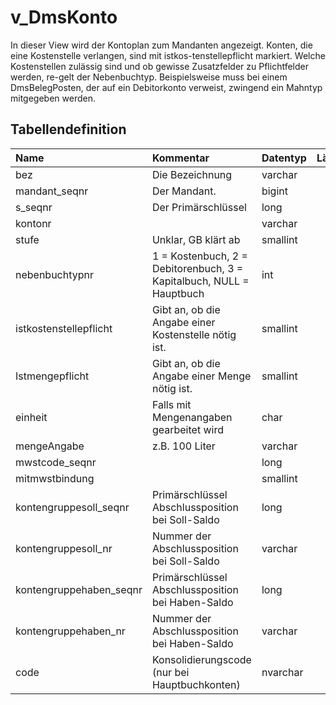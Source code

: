 # v_DmsKonto

In dieser View wird der Kontoplan zum Mandanten angezeigt. Konten, die eine Kostenstelle verlangen, sind mit istkos-tenstellepflicht markiert. Welche Kostenstellen zulässig sind und ob gewisse Zusatzfelder zu Pflichtfelder werden, re-gelt der Nebenbuchtyp. Beispielsweise muss bei einem DmsBelegPosten, der auf ein Debitorkonto verweist, zwingend ein Mahntyp mitgegeben werden.

## Tabellendefinition

| Name                    | Kommentar                                                            | Datentyp | Länge | Nullable |
| :---------------------- | :------------------------------------------------------------------- | :------- | ----: | :------: |
| bez                     | Die Bezeichnung                                                      | varchar  |   100 |    N     |
| mandant_seqnr           | Der Mandant.                                                         | bigint   |    64 |    N     |
| s_seqnr                 | Der Primärschlüssel                                                  | long     |    64 |    N     |
| kontonr                 |                                                                      | varchar  |    20 |    N     |
| stufe                   | Unklar, GB klärt ab                                                  | smallint |    16 |    N     |
| nebenbuchtypnr          | 1 = Kostenbuch, 2 = Debitorenbuch, 3 = Kapitalbuch, NULL = Hauptbuch | int      |    32 |    N     |
| istkostenstellepflicht  | Gibt an, ob die Angabe einer Kostenstelle nötig ist.                 | smallint |    16 |    N     |
| Istmengepflicht         | Gibt an, ob die Angabe einer Menge nötig ist.                        | smallint |    16 |    N     |
| einheit                 | Falls mit Mengenangaben gearbeitet wird                              | char     |    20 |    J     |
| mengeAngabe             | z.B. 100 Liter                                                       | varchar  |    20 |    J     |
| mwstcode_seqnr          |                                                                      | long     |    64 |    J     |
| mitmwstbindung          |                                                                      | smallint |    16 |    N     |
| kontengruppesoll_seqnr  | Primärschlüssel Abschlussposition bei Soll-Saldo                     | long     |    64 |    J     |
| kontengruppesoll_nr     | Nummer der Abschlussposition bei Soll-Saldo                          | varchar  |    20 |    J     |
| kontengruppehaben_seqnr | Primärschlüssel Abschlussposition bei Haben-Saldo                    | long     |    64 |    J     |
| kontengruppehaben_nr    | Nummer der Abschlussposition bei Haben-Saldo                         | varchar  |    20 |    J     |
| code                    | Konsolidierungscode (nur bei Hauptbuchkonten)                        | nvarchar |   100 |    J     |
